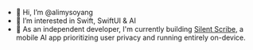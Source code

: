 - 👋 Hi, I’m @alimysoyang
- 👀 I’m interested in Swift, SwiftUI & AI
- 🌱 As an independent developer, I'm currently building [Silent Scribe](https://apps.apple.com/us/app/silent-scribe/id6743067448), a mobile AI app prioritizing user privacy and running entirely on-device.

<!---
alimysoyang/alimysoyang is a ✨ special ✨ repository because its `README.md` (this file) appears on your GitHub profile.
You can click the Preview link to take a look at your changes.
--->
